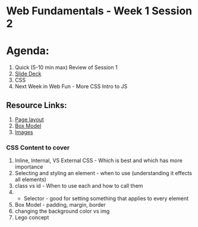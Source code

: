 # Web Fundamentals - Week 1 Session 2

# Agenda:
1. Quick (5-10 min max) Review of Session 1
2. [Slide Deck](https://docs.google.com/presentation/d/1LZwnugenI0bYNHtFnx8Vir9dLy8joL-sTJWUdKyFMYU/edit#slide=id.p)
3. CSS
4. Next Week in Web Fun - More CSS Intro to JS


## Resource Links:
1. [Page layout](https://beedevservices.github.io/beedev-helper/fundamentals/house.html)
2. [Box Model](https://css-tricks.com/the-css-box-model/)
3. [Images](https://images.thehive-services.com/looneyToonsApi/)



### CSS Content to cover
1. Inline, Internal, VS External CSS - Which is best and which has more importance
2. Selecting and styling an element - when to use (understanding it effects all elements)
3. class vs id - When to use each and how to call them
4. * Selector - good for setting something that applies to every element
5. Box Model - padding, margin, border
6. changing the background color vs img
7. Lego concept